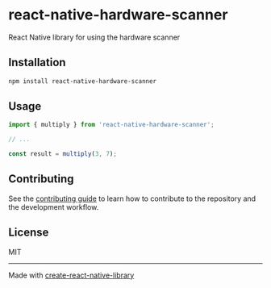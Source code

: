 # react-native-hardware-scanner

React Native library for using the hardware scanner

## Installation

```sh
npm install react-native-hardware-scanner
```

## Usage


```js
import { multiply } from 'react-native-hardware-scanner';

// ...

const result = multiply(3, 7);
```


## Contributing

See the [contributing guide](CONTRIBUTING.md) to learn how to contribute to the repository and the development workflow.

## License

MIT

---

Made with [create-react-native-library](https://github.com/callstack/react-native-builder-bob)

